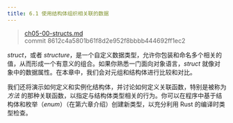 ```yaml
---
title: 6.1 使用结构体组织相关联的数据
---
```


> [ch05-00-structs.md](https://github.com/rust-lang/book/blob/main/src/ch05-00-structs.md)
> <br>
> commit 8612c4a5801b61f8d2e952f8bbbb444692ff1ec2

*struct*，或者 *structure*，是一个自定义数据类型，允许你包装和命名多个相关的值，从而形成一个有意义的组合。如果你熟悉一门面向对象语言，*struct* 就像对象中的数据属性。在本章中，我们会对元组和结构体进行比较和对比。

我们还将演示如何定义和实例化结构体，并讨论如何定义关联函数，特别是被称为 *方法* 的那种关联函数，以指定与结构体类型相关的行为。你可以在程序中基于结构体和枚举（*enum*）（在第六章介绍）创建新类型，以充分利用 Rust 的编译时类型检查。
